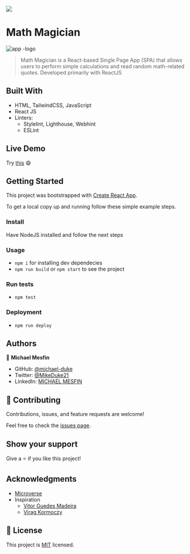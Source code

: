 ![](https://img.shields.io/badge/Microverse-blueviolet)

# Math Magician
![app -logo](https://user-images.githubusercontent.com/84629565/188321993-9a355d7c-9da3-4b3c-9434-c41d6f6004b7.jpg)

> Math Magician is a React-based Single Page App (SPA) that allows users to perform simple calculations and read random math-related quotes. Developed primarily with ReactJS


## Built With

- HTML, TailwindCSS, JavaScript
- React JS
- Linters:
  - Stylelint, Lighthouse, Webhint
  - ESLint

## Live Demo 

Try [this](https://math-magician-2112.netlify.app/) :smile:


## Getting Started

This project was bootstrapped with [Create React App](https://github.com/facebook/create-react-app).


To get a local copy up and running follow these simple example steps.

### Install
Have NodeJS installed and follow the next steps
### Usage
- `npm i` for installing dev dependecies
- `npm run build` or `npm start` to see the project
### Run tests
- `npm test`
### Deployment
- `npm run deploy`


## Authors

👤 **Michael Mesfin**

- GitHub: [@michael-duke](https://github.com/michael-duke)
- Twitter: [@MikeDuke21](https://twitter.com/MikeDuke21)
- LinkedIn: [MICHAEL MESFIN](https://linkedin.com/in/https://www.linkedin.com/in/michael-21-duke/)

## 🤝 Contributing

Contributions, issues, and feature requests are welcome!

Feel free to check the [issues page](../../issues/).

## Show your support

Give a ⭐️ if you like this project!

## Acknowledgments

- [Microverse](https://microverse.org)
- Inspiration
  - [Vitor Guedes Madeira](https://github.com/VitorGuedesMadeira)
  - [Virag Kormoczy](https://github.com/virag-ky)

## 📝 License

This project is [MIT](./MIT.md) licensed.
